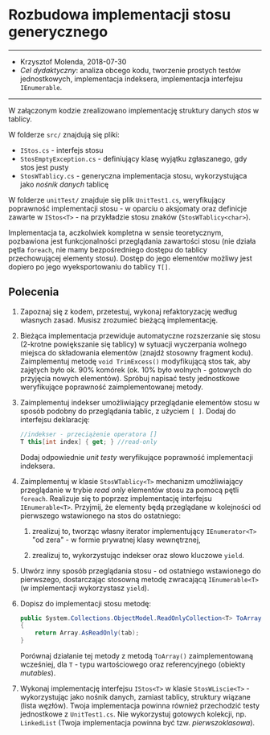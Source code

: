# Rozbudowa implementacji stosu generycznego

----------

* Krzysztof Molenda, 2018-07-30
* *Cel dydaktyczny*: analiza obcego kodu, tworzenie prostych testów jednostkowych, implementacja indeksera, implementacja interfejsu `IEnumerable`.

----------

W załączonym kodzie zrealizowano implementację struktury danych _stos_ w tablicy.

W folderze `src/` znajdują się pliki:

* `IStos.cs` - interfejs stosu
* `StosEmptyException.cs` - definiujący klasę wyjątku zgłaszanego, gdy stos jest pusty
* `StosWTablicy.cs` - generyczna implementacja stosu, wykorzystująca jako _nośnik danych_ tablicę

W folderze `unitTest/` znajduje się plik `UnitTest1.cs`, weryfikujący poprawność implementacji stosu - w oparciu o aksjomaty oraz definicje zawarte w `IStos<T>` - na przykładzie stosu znaków (`StosWTablicy<char>`).

Implementacja ta, aczkolwiek kompletna w sensie teoretycznym, pozbawiona jest funkcjonalności przeglądania zawartości stosu (nie działa pętla `foreach`, nie mamy bezpośredniego dostępu do tablicy przechowującej elementy stosu). Dostęp do jego elementów możliwy jest dopiero po jego wyeksportowaniu do tablicy `T[]`.

## Polecenia

1. Zapoznaj się z kodem, przetestuj, wykonaj refaktoryzację według własnych zasad. Musisz zrozumieć bieżącą implementację.

2. Bieżąca implementacja przewiduje automatyczne rozszerzanie się stosu (2-krotne powiększanie się tablicy) w sytuacji wyczerpania wolnego miejsca do składowania elementów (znajdź stosowny fragment kodu). Zaimplementuj metodę `void TrimExcess()` modyfikującą stos tak, aby zajętych było ok. 90% komórek (ok. 10% było wolnych - gotowych do przyjęcia nowych elementów). Spróbuj napisać testy jednostkowe weryfikujące poprawność zaimplementowanej metody.

3. Zaimplementuj indekser umożliwiający przeglądanie elementów stosu w sposób podobny do przeglądania tablic, z użyciem `[ ]`. Dodaj do interfejsu deklarację:

    ````csharp
    //indekser - przeciążenie operatora []
    T this[int index] { get; } //read-only
    ````

    Dodaj odpowiednie _unit testy_ weryfikujące poprawność implementacji indeksera.

4. Zaimplementuj w klasie `StosWTablicy<T>` mechanizm umożliwiający przeglądanie w trybie _read only_ elementów stosu za pomocą pętli `foreach`. Realizuje się to poprzez implementację interfejsu `IEnumerable<T>`. Przyjmij, że elementy będą przeglądane w kolejności od pierwszego wstawionego na stos do ostatniego:

    1. zrealizuj to, tworząc własny iterator implementujący `IEnumerator<T>` "od zera" - w formie prywatnej klasy wewnętrznej,

    2. zrealizuj to, wykorzystując indekser oraz słowo kluczowe `yield`.

5. Utwórz inny sposób przeglądania stosu - od ostatniego wstawionego do pierwszego, dostarczając stosowną metodę zwracającą `IEnumerable<T>` (w implementacji wykorzystasz `yield`).

6. Dopisz do implementacji stosu metodę:

    ```csharp
    public System.Collections.ObjectModel.ReadOnlyCollection<T> ToArrayReadOnly()
    {
        return Array.AsReadOnly(tab);
    }
    ```

    Porównaj działanie tej metody z metodą `ToArray()` zaimplementowaną wcześniej, dla `T` - typu wartościowego oraz referencyjnego (obiekty _mutables_).

7. Wykonaj implementację interfejsu `IStos<T>` w klasie `StosWLiscie<T>` - wykorzystując jako nośnik danych, zamiast tablicy, struktury wiązane (lista węzłów). Twoja implementacja powinna również przechodzić testy jednostkowe z `UnitTest1.cs`. Nie wykorzystuj gotowych kolekcji, np. `LinkedList` (Twoja implementacja powinna być tzw. _pierwszoklasowa_).
